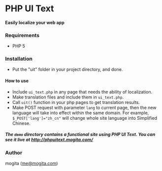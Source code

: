 # PHP UI Text

#### Easily localize your web app

### Requirements

- PHP 5

### Installation

- Put the "uit" folder in your project directory, and done.

#### How to use

- Include `ui_text.php` in any page that needs the ability of localization.
- Make translation files and include them in `ui_text.php`.
- Call `uit()` function in your php pages to get translation results.
- Make POST request with parameter `lang` to current page, then the new language will take into effect within the same domain. For example, `$_POST['lang']="zh_cn"` will change whole site language into Simplified Chinese.

##### The `demo` directory contains a functional site using PHP UI Text. You can see it live at <http://phpuitext.mogita.com/>

### Author

mogita (<me@mogita.com>)
